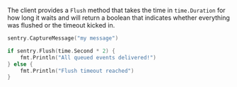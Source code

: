 The client provides a `Flush` method that takes the time in `time.Duration` for how long it waits and will return a boolean that indicates whether everything was flushed or the timeout kicked in.

```go
sentry.CaptureMessage("my message")

if sentry.Flush(time.Second * 2) {
	fmt.Println("All queued events delivered!")
} else {
	fmt.Println("Flush timeout reached")
}
```
